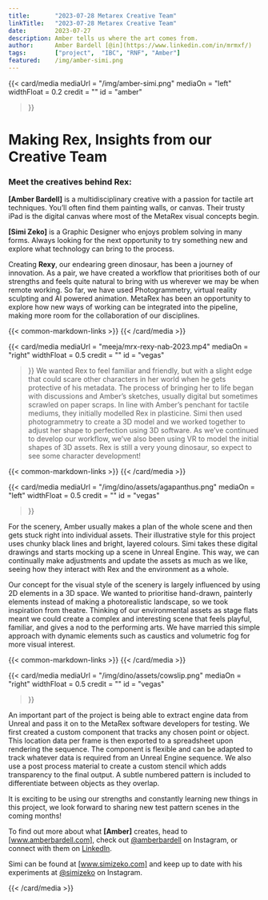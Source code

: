 ```yaml
---
title:       "2023-07-28 Metarex Creative Team"
linkTitle:   "2023-07-28 Metarex Creative Team"
date:        2023-07-27
description: Amber tells us where the art comes from.
author:      Amber Bardell [@in](https://www.linkedin.com/in/mrmxf/)
tags:        ["project",  "IBC", "RNF", "Amber"]
featured:    /img/amber-simi.png
---
```


{{< card/media
      mediaUrl =  "/img/amber-simi.png"
      mediaOn  =  "left"
      widthFloat = 0.2
      credit   =  ""
      id       =  "amber"
 >}}
<!-- markdownlint-disable MD025 -->
# Making Rex, Insights from our Creative Team

### Meet the creatives behind Rex:

**[Amber Bardell]** is a multidisciplinary creative with a passion for tactile
art techniques. You’ll often find them painting walls, or canvas. Their trusty
iPad is the digital canvas where most of the MetaRex visual concepts begin.

**[Simi Zeko]** is a Graphic Designer who enjoys problem solving in many forms.
Always looking for the next opportunity to try something new and explore what
technology can bring to the process.

Creating **Rexy**, our endearing green dinosaur, has been a journey of
innovation. As a pair, we have created a workflow that prioritises both of our
strengths and feels quite natural to bring with us wherever we may be when
remote working. So far, we have used Photogrammetry, virtual reality sculpting
and AI powered animation. MetaRex has been an opportunity to explore how new
ways of working can be integrated into the pipeline, making more room for the
collaboration of our disciplines.

{{< common-markdown-links >}}
{{< /card/media >}}

<!-- ####################################################################### -->
{{< card/media
      mediaUrl =  "meeja/mrx-rexy-nab-2023.mp4"
      mediaOn  =  "right"
      widthFloat = 0.5
      credit   =  ""
      id       =  "vegas"
 >}}
We wanted Rex to feel familiar and friendly, but with a slight edge that
could scare other characters in her world when he gets protective of his
metadata. The process of bringing her to life began with discussions and Amber’s
sketches, usually digital but sometimes scrawled on paper scraps. In line with
Amber’s penchant for tactile mediums, they initially modelled Rex in plasticine.
Simi then used photogrammetry to create a 3D model and we worked together to
adjust her shape to perfection using 3D software. As we’ve continued to develop
our workflow, we’ve also been using VR to model the initial shapes of 3D assets.
Rex is still a very young dinosaur, so expect to see some character development!

{{< common-markdown-links >}}
{{< /card/media >}}

{{< card/media
      mediaUrl =  "/img/dino/assets/agapanthus.png"
      mediaOn  =  "left"
      widthFloat = 0.5
      credit   =  ""
      id       =  "vegas"
 >}}

 For the scenery, Amber usually makes a plan of the whole scene and then gets
stuck right into individual assets. Their illustrative style for this project
uses chunky black lines and bright, layered colours. Simi takes these digital
drawings and starts mocking up a scene in Unreal Engine. This way, we can
continually make adjustments and update the assets as much as we like, seeing
how they interact with Rex and the environment as a whole.

Our concept for the visual style of the scenery is largely influenced by using
2D elements in a 3D space. We wanted to prioritise hand-drawn, painterly
elements instead of making a photorealistic landscape, so we took inspiration
from theatre. Thinking of our environmental assets as stage flats meant we could
create a complex and interesting scene that feels playful, familiar, and gives a
nod to the performing arts. We have married this simple approach with dynamic
elements such as caustics and volumetric fog for more visual interest.

{{< common-markdown-links >}}
{{< /card/media >}}

{{< card/media
      mediaUrl =  "/img/dino/assets/cowslip.png"
      mediaOn  =  "right"
      widthFloat = 0.5
      credit   =  ""
      id       =  "vegas"
 >}}

An important part of the project is being able to extract engine data from
Unreal and pass it on to the MetaRex software developers for testing. We first
created a custom component that tracks any chosen point or object. This location
data per frame is then exported to a spreadsheet upon rendering the sequence.
The component is flexible and can be adapted to track whatever data is required
from an Unreal Engine sequence. We also use a post process material to create a
custom stencil which adds transparency to the final output. A subtle numbered
pattern is included to differentiate between objects as they overlap.

It is exciting to be using our strengths and constantly learning new things in
this project, we look forward to sharing new test pattern scenes in the coming
months!

To find out more about what **[Amber]** creates, head to [www.amberbardell.com],
check out [@amberbardell](https://www.instagram.com/amberbardell/?hl=en) on <i
class="instagram icon"></i>Instagram, or connect with them on [LinkedIn].

Simi can be found at [www.simizeko.com] and keep up to date with his experiments
at [@simizeko](https://www.instagram.com/simizeko/?hl=en) on <i class="instagram
icon"></i> Instagram.

[www.amberbardell.com]:  https://www.amberbardell.com
[www.simizeko.com]:      http://www.simizeko.com
[LinkedIn]:              https://uk.linkedin.com/in/amber-bardell

{{< /card/media >}}
